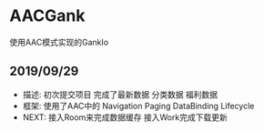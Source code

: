 # AACGank
使用AAC模式实现的GankIo

## 2019/09/29
+ 描述: 初次提交项目 完成了最新数据 分类数据 福利数据
+ 框架: 使用了AAC中的 Navigation Paging  DataBinding Lifecycle
+ NEXT: 接入Room来完成数据缓存 接入Work完成下载更新

